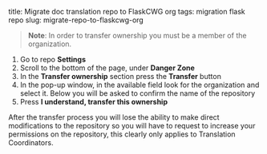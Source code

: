title:   Migrate doc translation repo to FlaskCWG org
tags: migration
      flask
      repo
slug: migrate-repo-to-flaskcwg-org

> **Note**: In order to transfer ownership you must be a member of the organization.

1. Go to repo **Settings**
2. Scroll to the bottom of the page, under **Danger Zone**
3. In the **Transfer ownership** section press the **Transfer** button
4. In the pop-up window, in the available field look for the organization and select it. Below you will be asked to confirm the name of the repository
5. Press **I understand, transfer this ownership**

After the transfer process you will lose the ability to make direct modifications to the repository so you will have to request to increase your permissions on the repository, this clearly only applies to Translation Coordinators.
